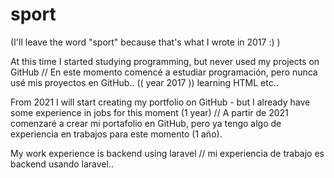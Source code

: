 # sport





(I'll leave the word "sport" because that's what I wrote in 2017 :)  )



At this time I started studying programming, but never used my projects on GitHub //
En este momento comencé a estudiar programación, pero nunca usé mis proyectos en GitHub.. (( year 2017 ))
learning HTML etc..

From 2021 I will start creating my portfolio on GitHub - but I already have some experience in jobs for this moment (1 year) //
A partir de 2021 comenzaré a crear mi portafolio en GitHub, pero ya tengo algo de experiencia en trabajos para este momento (1 año).

My work experience is backend using laravel //
mi experiencia de trabajo es backend usando laravel..
